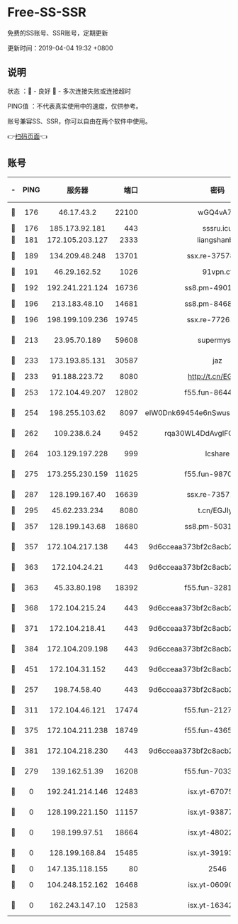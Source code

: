 # Free-SS-SSR

免费的SS账号、SSR账号，定期更新

更新时间：2019-04-04 19:32 +0800

## 说明

状态     ：🙂 - 良好 🙁 - 多次连接失败或连接超时

PING值   ：不代表真实使用中的速度，仅供参考。

账号兼容SS、SSR，你可以自由在两个软件中使用。

👉[扫码页面](https://liesauer.github.io/Free-SS-SSR/)👈

## 账号

|-|PING|服务器|端口|密码|加密方式|区域|
|:----:|:----:|:-----:|-----:|:----:|:----:|:----:|
|🙂|176|46.17.43.2|22100|wGQ4vA7D|aes-256-gcm|RU|
|🙂|176|185.173.92.181|443|sssru.icu|rc4-md5|RU|
|🙂|181|172.105.203.127|2333|liangshanbo|chacha20|JP|
|🙂|189|134.209.48.248|13701|ssx.re-37578120|aes-256-cfb|US|
|🙂|191|46.29.162.52|1026|91vpn.cf|rc4-md5|RU|
|🙂|192|192.241.221.124|16736|ss8.pm-49014523|aes-256-cfb|US|
|🙂|196|213.183.48.10|14681|ss8.pm-84686175|rc4-md5|RU|
|🙂|196|198.199.109.236|19745|ssx.re-77261514|aes-256-cfb|US|
|🙂|213|23.95.70.189|59608|supermyssr|chacha20-ietf|US|
|🙂|233|173.193.85.131|30587|jaz|aes-256-cfb|US|
|🙂|233|91.188.223.72|8080|http://t.cn/EGJIyrl|rc4-md5|RU|
|🙂|253|172.104.49.207|12802|f55.fun-86447449|aes-256-cfb|SG|
|🙂|254|198.255.103.62|8097|eIW0Dnk69454e6nSwuspv9DmS201tQ0D|aes-256-cfb|US|
|🙂|262|109.238.6.24|9452|rqa30WL4DdAvgIFG6Fs3znzTa|aes-256-cfb|FR|
|🙂|264|103.129.197.228|999|lcshare|aes-256-cfb|US|
|🙂|275|173.255.230.159|11625|f55.fun-98708140|aes-256-cfb|US|
|🙂|287|128.199.167.40|16639|ssx.re-73571746|aes-256-cfb|SG|
|🙂|295|45.62.233.234|8080|t.cn/EGJIyrl|rc4-md5|CA|
|🙂|357|128.199.143.68|18680|ss8.pm-50313855|aes-256-cfb|SG|
|🙂|357|172.104.217.138|443|9d6cceaa373bf2c8acb22e60b6a58be6|aes-256-cfb|US|
|🙂|363|172.104.24.21|443|9d6cceaa373bf2c8acb22e60b6a58be6|aes-256-cfb|US|
|🙂|363|45.33.80.198|18392|f55.fun-32811523|aes-256-cfb|US|
|🙂|368|172.104.215.24|443|9d6cceaa373bf2c8acb22e60b6a58be6|aes-256-cfb|US|
|🙂|371|172.104.218.41|443|9d6cceaa373bf2c8acb22e60b6a58be6|aes-256-cfb|US|
|🙂|384|172.104.209.198|443|9d6cceaa373bf2c8acb22e60b6a58be6|aes-256-cfb|US|
|🙂|451|172.104.31.152|443|9d6cceaa373bf2c8acb22e60b6a58be6|aes-256-cfb|US|
|🙂|257|198.74.58.40|443|9d6cceaa373bf2c8acb22e60b6a58be6|aes-256-cfb|US|
|🙂|311|172.104.46.121|17474|f55.fun-21276009|aes-256-cfb|SG|
|🙂|375|172.104.211.238|18749|f55.fun-43653563|aes-256-cfb|US|
|🙂|381|172.104.218.230|443|9d6cceaa373bf2c8acb22e60b6a58be6|aes-256-cfb|US|
|🙁|279|139.162.51.39|16208|f55.fun-70332829|aes-256-cfb|SG|
|🙁|0|192.241.214.146|12483|isx.yt-67075199|aes-256-cfb|US|
|🙁|0|128.199.221.150|11157|isx.yt-93877597|aes-256-cfb|SG|
|🙁|0|198.199.97.51|18664|isx.yt-48022284|aes-256-cfb|US|
|🙁|0|128.199.168.84|15485|isx.yt-39193066|aes-256-cfb|SG|
|🙁|0|147.135.118.155|80|2546|chacha20|US|
|🙁|0|104.248.152.162|16468|isx.yt-06090221|aes-256-cfb|SG|
|🙁|0|162.243.147.10|12583|isx.yt-16342865|aes-256-cfb|US|

